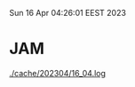 Sun 16 Apr 04:26:01 EEST 2023
# JAM
<a href='./cache/202304/16_04.log'>./cache/202304/16_04.log</a>
